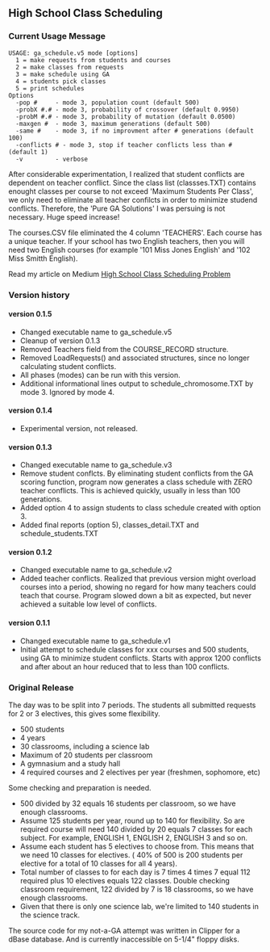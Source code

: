 
## High School Class Scheduling

### Current Usage Message
```
USAGE: ga_schedule.v5 mode [options]
  1 = make requests from students and courses
  2 = make classes from requests
  3 = make schedule using GA
  4 = students pick classes
  5 = print schedules
Options
  -pop #     - mode 3, population count (default 500)
  -probX #.# - mode 3, probability of crossover (default 0.9950)
  -probM #.# - mode 3, probability of mutation (default 0.0500)
  -maxgen #  - mode 3, maximum generations (default 500)
  -same #    - mode 3, if no improvment after # generations (default 100)
  -conflicts # - mode 3, stop if teacher conflicts less than # (default 1)
  -v         - verbose
```

After considerable experimentation, I realized that student conflicts are dependent on teacher conflict.  Since the class list (classses.TXT) contains enought classes per course to not exceed 'Maximum Students Per Class', we only need to eliminate all teacher confilcts in order to minimize studend conflicts.  Therefore, the 'Pure GA Solutions' I was persuing is not necessary. Huge speed increase!

The courses.CSV file eliminated the 4 column 'TEACHERS'.  Each course has a unique teacher.  If your school has two English teachers, then you will need two English courses (for example '101 Miss Jones English' and '102 Miss Smitth English).

Read my article on Medium <a href='https://medium.com/gitconnected/high-school-class-scheduling-problem-70d0077ae2ac'>High School Class Scheduling Problem</a>

### Version history

#### version 0.1.5
* Changed executable name to ga_schedule.v5
* Cleanup of version 0.1.3
* Removed Teachers field from the COURSE_RECORD structure.
* Removed LoadRequests() and associated structures, since no longer calculating student conflicts.
* All phases (modes) can be run with this version.
* Additional informational lines output to schedule_chromosome.TXT by mode 3. Ignored by mode 4.

#### version 0.1.4
* Experimental version, not released.

#### version 0.1.3
* Changed executable name to ga_schedule.v3
* Remove student conflcts. By eliminating student conflicts from the GA scoring function, program now generates a class schedule with ZERO teacher conflicts. This is achieved quickly, usually in less than 100 generations.
* Added option 4 to assign students to class schedule created with option 3.
* Added final reports (option 5), classes_detail.TXT and schedule_students.TXT

#### version 0.1.2
* Changed executable name to ga_schedule.v2
* Added teacher conflicts. Realized that previous version might overload courses into a period, showing no regard for how many teachers could teach that course.  Program slowed down a bit as expected, but never achieved a suitable low level of conflicts.

#### version 0.1.1
* Changed executable name to ga_schedule.v1
* Initial attempt to schedule classes for xxx courses and 500 students, using GA to minimize student conflicts.  Starts with approx 1200 conflicts and after about an hour reduced that to less than 100 conflicts.


### Original Release

The day was to be split into 7 periods. The students all submitted requests for 2 or 3 electives, this gives some flexibility.
* 500 students
* 4 years
* 30 classrooms, including a science lab
* Maximum of 20 students per classroom
* A gymnasium and a study hall
* 4 required courses and 2 electives per year (freshmen, sophomore, etc)

Some checking and preparation is needed.
* 500 divided by 32 equals 16 students per classroom, so we have enough classrooms.
* Assume 125 students per year, round up to 140 for flexibility. So are required course will need 140 divided by 20 equals 7 classes for each subject. For example, ENGLISH 1, ENGLISH 2, ENGLISH 3 and so on.
* Assume each student has 5 electives to choose from. This means that we need 10 classes for electives. ( 40% of 500 is 200 students per elective for a total of 10 classes for all 4 years).
* Total number of classes to for each day is 7 times 4 times 7 equal 112 required plus 10 electives equals 122 classes. Double checking classroom requirement, 122 divided by 7 is 18 classrooms, so we have enough classrooms.
* Given that there is only one science lab, we're limited to 140 students in the science track.

The source code for  my not-a-GA attempt was written in Clipper for a dBase database. And is currently inaccessible on 5-1/4" floppy disks.


